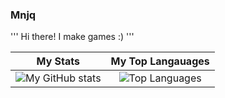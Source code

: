 ### Mnjq
'''
Hi there! I make games :)
'''

| **My Stats** | **My Top Langauages** |
|:-----:|:-----:|
| ![My GitHub stats](https://github-readme-stats.vercel.app/api?username=mnjq&count_private=true&theme=gruvbox&include_all_commits=true) | ![Top Languages](https://github-readme-stats.vercel.app/api/top-langs/?username=mnjq&theme=gruvbox&count_private=true) |
